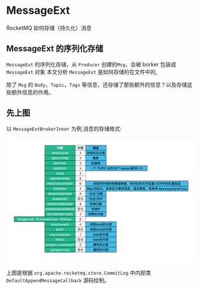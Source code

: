 # MessageExt

RocketMQ  如何存储（持久化）消息

## MessageExt 的序列化存储

`MessageExt` 的序列化存储，从 `Producer` 创建的`Msg`，会被 borker 包装成 `MessageExt` 对象 本文分析 `MessageExt` 是如何存储的在文件中的,

除了 `Msg` 的 `Body`，`Topic`，`Tags` 等信息，还存储了那些额外的信息？以及存储这些额外信息的作用。

## 先上图

以 `MessageExtBrokerInner` 为例,消息的存储格式:

![rocket-store-msg.png](./images/rocket-store-msg.png)

上图是根据 `org.apache.rocketmq.store.CommitLog` 中内部类 `DefaultAppendMessageCallback` 源码绘制。
